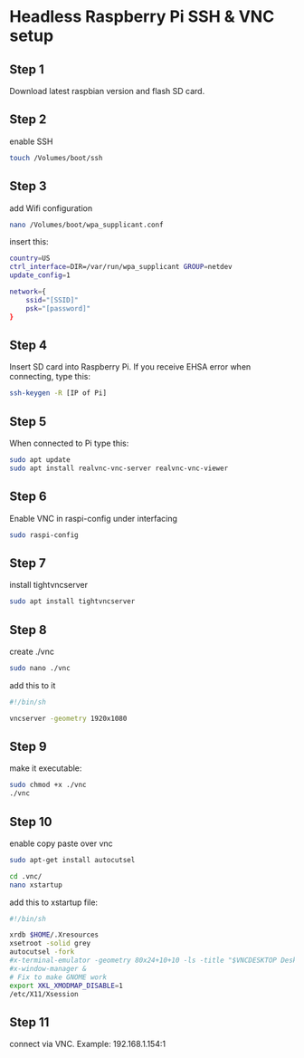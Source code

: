 # Headless Raspberry Pi SSH & VNC setup

## Step 1
Download latest raspbian version and flash SD card.


## Step 2
enable SSH
```sh
touch /Volumes/boot/ssh
```

## Step 3
add Wifi configuration
```sh
nano /Volumes/boot/wpa_supplicant.conf
```

insert this:

```sh
country=US
ctrl_interface=DIR=/var/run/wpa_supplicant GROUP=netdev
update_config=1

network={
	ssid="[SSID]"
	psk="[password]"
}
```


## Step 4
Insert SD card into Raspberry Pi. If you receive EHSA error when connecting, type this:
```sh
ssh-keygen -R [IP of Pi]
```

## Step 5
When connected to Pi type this:
```sh
sudo apt update
sudo apt install realvnc-vnc-server realvnc-vnc-viewer
```

## Step 6
Enable VNC in raspi-config under interfacing
```sh
sudo raspi-config
```

## Step 7
install tightvncserver
```sh
sudo apt install tightvncserver
```

## Step 8
create ./vnc
```sh
sudo nano ./vnc
```
add this to it
```sh
#!/bin/sh

vncserver -geometry 1920x1080
```

## Step 9
make it executable:
```sh
sudo chmod +x ./vnc
./vnc
```

## Step 10
enable copy paste over vnc

```sh
sudo apt-get install autocutsel
```

```sh
cd .vnc/
nano xstartup
```

add this to xstartup file:

```sh
#!/bin/sh

xrdb $HOME/.Xresources
xsetroot -solid grey
autocutsel -fork
#x-terminal-emulator -geometry 80x24+10+10 -ls -title "$VNCDESKTOP Desktop" &
#x-window-manager &
# Fix to make GNOME work
export XKL_XMODMAP_DISABLE=1
/etc/X11/Xsession
```


## Step 11
connect via VNC. Example: 192.168.1.154:1



